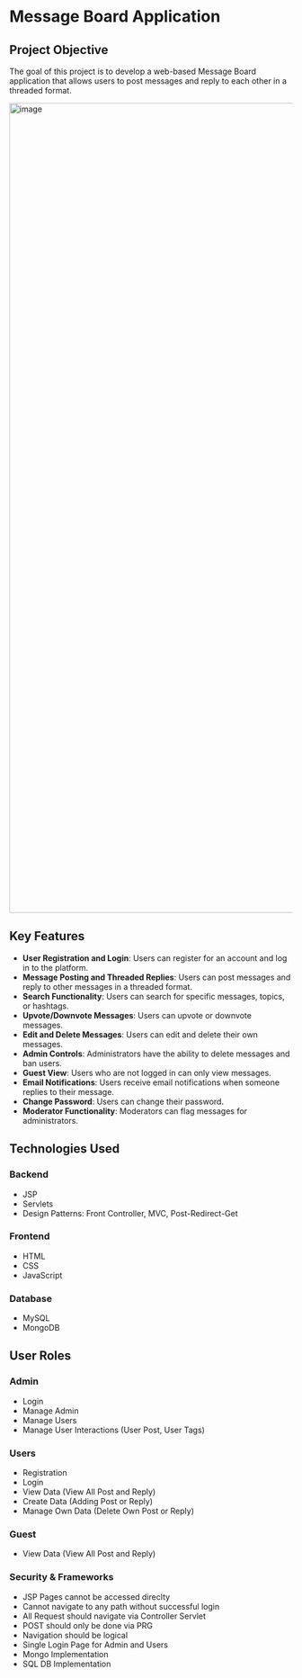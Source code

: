 # Message Board Application

## Project Objective

The goal of this project is to develop a web-based Message Board application that allows users to post messages and reply to each other in a threaded format.

<img width="1440" alt="image" src="https://github.com/Devadharshini-Nagarajan/Aurora-Blogs-JSP/assets/113491692/89b2af0f-ff19-4b56-8c92-261e857597fd">

## Key Features

- **User Registration and Login**: Users can register for an account and log in to the platform.
- **Message Posting and Threaded Replies**: Users can post messages and reply to other messages in a threaded format.
- **Search Functionality**: Users can search for specific messages, topics, or hashtags.
- **Upvote/Downvote Messages**: Users can upvote or downvote messages.
- **Edit and Delete Messages**: Users can edit and delete their own messages.
- **Admin Controls**: Administrators have the ability to delete messages and ban users.
- **Guest View**: Users who are not logged in can only view messages.
- **Email Notifications**: Users receive email notifications when someone replies to their message.
- **Change Password**: Users can change their password.
- **Moderator Functionality**: Moderators can flag messages for administrators.

## Technologies Used

### Backend

- JSP
- Servlets
- Design Patterns: Front Controller, MVC, Post-Redirect-Get

### Frontend

- HTML
- CSS
- JavaScript

### Database

- MySQL
- MongoDB


## User Roles

### Admin

- Login
- Manage Admin
- Manage Users
- Manage User Interactions (User Post, User Tags)

### Users

- Registration
- Login
- View Data (View All Post and Reply)
- Create Data (Adding Post or Reply)
- Manage Own Data (Delete Own Post or Reply)

### Guest

- View Data (View All Post and Reply)

### Security & Frameworks	
- JSP Pages cannot be accessed direclty 
- Cannot navigate to any path without successful login
- All Request should navigate via Controller Servlet
- POST should only be done via PRG
- Navigation should be logical 
- Single Login Page for Admin and Users
- Mongo Implementation 
- SQL DB Implementation

